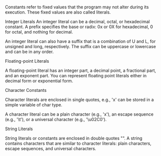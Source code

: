 Constants refer to fixed values that the program may not alter during its execution. These fixed values are also called literals.

Integer Literals
An integer literal can be a decimal, octal, or hexadecimal constant. A prefix specifies the base or radix: 0x or 0X for hexadecimal, 0 for octal, and nothing for decimal.

An integer literal can also have a suffix that is a combination of U and L, for unsigned and long, respectively. The suffix can be uppercase or lowercase and can be in any order.

Floating-point Literals

A floating-point literal has an integer part, a decimal point, a fractional part, and an exponent part. You can represent floating point literals either in decimal form or exponential form.

Character Constants

Character literals are enclosed in single quotes, e.g., 'x' can be stored in a simple variable of char type.

A character literal can be a plain character (e.g., 'x'), an escape sequence (e.g., '\t'), or a universal character (e.g., '\u02C0').

String Literals

String literals or constants are enclosed in double quotes "". A string contains characters that are similar to character literals: plain characters, escape sequences, and universal characters.
